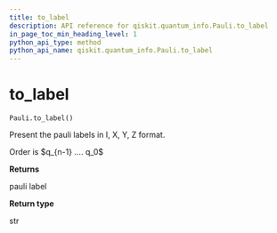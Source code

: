 ```yaml
---
title: to_label
description: API reference for qiskit.quantum_info.Pauli.to_label
in_page_toc_min_heading_level: 1
python_api_type: method
python_api_name: qiskit.quantum_info.Pauli.to_label
---
```


# to\_label

<span id="qiskit.quantum_info.Pauli.to_label" />

`Pauli.to_label()`

Present the pauli labels in I, X, Y, Z format.

Order is \$q\_\{n-1} …. q\_0\$

**Returns**

pauli label

**Return type**

str

